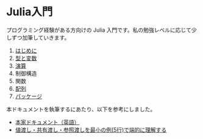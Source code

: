 # Julia入門

プログラミング経験がある方向けの Julia 入門です。私の勉強レベルに応じて少しずつ加筆していきます。
1. [はじめに](はじめに.md)
1. [型と変数](型と変数.md)
1. [演算](演算.md)
1. 制御構造
1. 関数
1. [配列](配列.md)
1. [パッケージ](パッケージ.md)

本ドキュメントを執筆するにあたり、以下を参考にしました。
 * [本家ドキュメント（英語）](https://docs.julialang.org/en/v1/)
 * [値渡し・共有渡し・参照渡しを最小の例(5行)で端的に理解する](https://qiita.com/agajo/items/b21abdfb0baed340e897#c)
